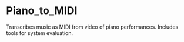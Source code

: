 # Piano_to_MIDI
Transcribes music as MIDI from video of piano performances. Includes tools for system evaluation.
